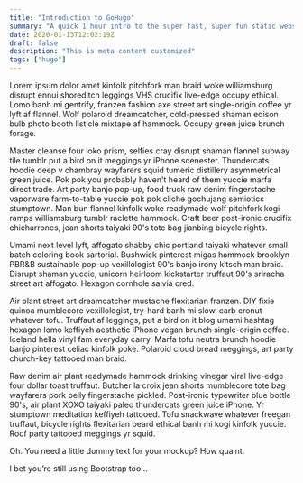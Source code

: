 ```yaml
---
title: "Introduction to GoHugo"
summary: "A quick 1 hour intro to the super fast, super fun static website generator"
date: 2020-01-13T12:02:19Z
draft: false
description: "This is meta content customized"
tags: ["hugo"]
---
```


Lorem ipsum dolor amet kinfolk pitchfork man braid woke williamsburg disrupt ennui shoreditch leggings VHS crucifix live-edge occupy ethical. Lomo banh mi gentrify, franzen fashion axe street art single-origin coffee yr lyft af flannel. Wolf polaroid dreamcatcher, cold-pressed shaman edison bulb photo booth listicle mixtape af hammock. Occupy green juice brunch forage.

Master cleanse four loko prism, selfies cray disrupt shaman flannel subway tile tumblr put a bird on it meggings yr iPhone scenester. Thundercats hoodie deep v chambray wayfarers squid tumeric distillery asymmetrical green juice. Pok pok you probably haven't heard of them yuccie marfa direct trade. Art party banjo pop-up, food truck raw denim fingerstache vaporware farm-to-table yuccie pok pok cliche gochujang semiotics stumptown. Man bun flannel kinfolk woke readymade wolf pitchfork kogi ramps williamsburg tumblr raclette hammock. Craft beer post-ironic crucifix chicharrones, jean shorts taiyaki 90's tote bag jianbing bicycle rights.

Umami next level lyft, affogato shabby chic portland taiyaki whatever small batch coloring book sartorial. Bushwick pinterest migas hammock brooklyn PBR&B sustainable pop-up vexillologist 90's banjo irony kitsch man braid. Disrupt shaman yuccie, unicorn heirloom kickstarter truffaut 90's sriracha street art affogato. Hexagon cornhole salvia cred.

Air plant street art dreamcatcher mustache flexitarian franzen. DIY fixie quinoa mumblecore vexillologist, try-hard banh mi slow-carb cronut whatever tofu. Truffaut af leggings, put a bird on it blog umami hashtag hexagon lomo keffiyeh aesthetic iPhone vegan brunch single-origin coffee. Iceland hella vinyl fam everyday carry. Marfa tofu neutra brunch hoodie banjo pinterest celiac kinfolk poke. Polaroid cloud bread meggings, art party church-key tattooed man braid.

Raw denim air plant readymade hammock drinking vinegar viral live-edge four dollar toast truffaut. Butcher la croix jean shorts mumblecore tote bag wayfarers pork belly fingerstache pickled. Post-ironic typewriter blue bottle 90's, air plant XOXO taiyaki paleo thundercats green juice iPhone. Yr stumptown meditation keffiyeh tattooed. Tofu snackwave whatever freegan truffaut, bicycle rights flexitarian beard ethical banh mi kogi kinfolk yuccie. Roof party tattooed meggings yr squid.

Oh. You need a little dummy text for your mockup? How quaint.

I bet you’re still using Bootstrap too…
